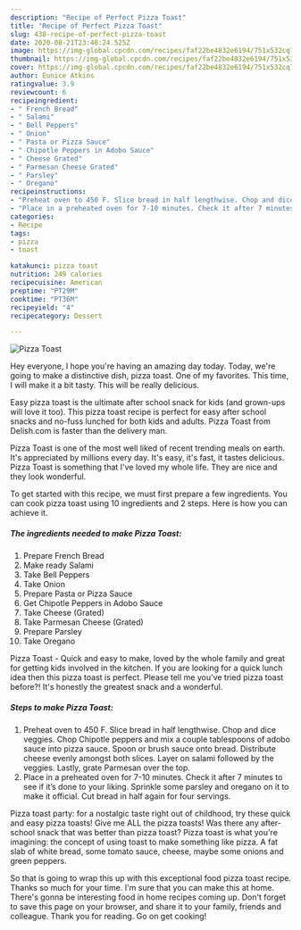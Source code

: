 ```yaml
---
description: "Recipe of Perfect Pizza Toast"
title: "Recipe of Perfect Pizza Toast"
slug: 438-recipe-of-perfect-pizza-toast
date: 2020-08-21T23:40:24.525Z
image: https://img-global.cpcdn.com/recipes/faf22be4832e6194/751x532cq70/pizza-toast-recipe-main-photo.jpg
thumbnail: https://img-global.cpcdn.com/recipes/faf22be4832e6194/751x532cq70/pizza-toast-recipe-main-photo.jpg
cover: https://img-global.cpcdn.com/recipes/faf22be4832e6194/751x532cq70/pizza-toast-recipe-main-photo.jpg
author: Eunice Atkins
ratingvalue: 3.9
reviewcount: 6
recipeingredient:
- " French Bread"
- " Salami"
- " Bell Peppers"
- " Onion"
- " Pasta or Pizza Sauce"
- " Chipotle Peppers in Adobo Sauce"
- " Cheese Grated"
- " Parmesan Cheese Grated"
- " Parsley"
- " Oregano"
recipeinstructions:
- "Preheat oven to 450 F. Slice bread in half lengthwise. Chop and dice veggies. Chop Chipotle peppers and mix a couple tablespoons of adobo sauce into pizza sauce. Spoon or brush sauce onto bread. Distribute cheese evenly amongst both slices. Layer on salami followed by the veggies. Lastly, grate Parmesan over the top."
- "Place in a preheated oven for 7-10 minutes. Check it after 7 minutes to see if it’s done to your liking. Sprinkle some parsley and oregano on it to make it official. Cut bread in half again for four servings."
categories:
- Recipe
tags:
- pizza
- toast

katakunci: pizza toast 
nutrition: 249 calories
recipecuisine: American
preptime: "PT29M"
cooktime: "PT36M"
recipeyield: "4"
recipecategory: Dessert

---
```



![Pizza Toast](https://img-global.cpcdn.com/recipes/faf22be4832e6194/751x532cq70/pizza-toast-recipe-main-photo.jpg)

Hey everyone, I hope you're having an amazing day today. Today, we're going to make a distinctive dish, pizza toast. One of my favorites. This time, I will make it a bit tasty. This will be really delicious.

Easy pizza toast is the ultimate after school snack for kids (and grown-ups will love it too). This pizza toast recipe is perfect for easy after school snacks and no-fuss lunched for both kids and adults. Pizza Toast from Delish.com is faster than the delivery man.

Pizza Toast is one of the most well liked of recent trending meals on earth. It's appreciated by millions every day. It's easy, it's fast, it tastes delicious. Pizza Toast is something that I've loved my whole life. They are nice and they look wonderful.


To get started with this recipe, we must first prepare a few ingredients. You can cook pizza toast using 10 ingredients and 2 steps. Here is how you can achieve it.

<!--inarticleads1-->

##### The ingredients needed to make Pizza Toast:

1. Prepare  French Bread
1. Make ready  Salami
1. Take  Bell Peppers
1. Take  Onion
1. Prepare  Pasta or Pizza Sauce
1. Get  Chipotle Peppers in Adobo Sauce
1. Take  Cheese (Grated)
1. Take  Parmesan Cheese (Grated)
1. Prepare  Parsley
1. Take  Oregano


Pizza Toast - Quick and easy to make, loved by the whole family and great for getting kids involved in the kitchen. If you are looking for a quick lunch idea then this pizza toast is perfect. Please tell me you&#39;ve tried pizza toast before?! It&#39;s honestly the greatest snack and a wonderful. 

<!--inarticleads2-->

##### Steps to make Pizza Toast:

1. Preheat oven to 450 F. Slice bread in half lengthwise. Chop and dice veggies. Chop Chipotle peppers and mix a couple tablespoons of adobo sauce into pizza sauce. Spoon or brush sauce onto bread. Distribute cheese evenly amongst both slices. Layer on salami followed by the veggies. Lastly, grate Parmesan over the top.
1. Place in a preheated oven for 7-10 minutes. Check it after 7 minutes to see if it’s done to your liking. Sprinkle some parsley and oregano on it to make it official. Cut bread in half again for four servings.


Pizza toast party: for a nostalgic taste right out of childhood, try these quick and easy pizza toasts! Give me ALL the pizza toasts! Was there any after-school snack that was better than pizza toast? Pizza toast is what you&#39;re imagining: the concept of using toast to make something like pizza. A fat slab of white bread, some tomato sauce, cheese, maybe some onions and green peppers. 

So that is going to wrap this up with this exceptional food pizza toast recipe. Thanks so much for your time. I'm sure that you can make this at home. There's gonna be interesting food in home recipes coming up. Don't forget to save this page on your browser, and share it to your family, friends and colleague. Thank you for reading. Go on get cooking!
